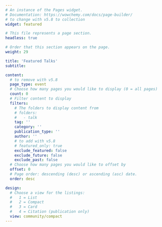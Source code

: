 ```yaml
---
# An instance of the Pages widget.
# Documentation: https://wowchemy.com/docs/page-builder/
# to change with v5.8 to collection
widget: featured

# This file represents a page section.
headless: true

# Order that this section appears on the page.
weight: 29

title: 'Featured Talks'
subtitle:

content:
  # to remove with v5.8
  page_type: event
  # Choose how many pages you would like to display (0 = all pages)
  count: 0
  # Filter content to display
  filters:
    # The folders to display content from
    # folders:
    #   - talk
    tag: ''
    category: ''
    publication_type: ''
    author: ''
    # to add with v5.8
    # featured_only: true 
    exclude_featured: false
    exclude_future: false
    exclude_past: false
  # Choose how many pages you would like to offset by
  offset: 0
  # Page order: descending (desc) or ascending (asc) date.
  order: desc

design:
  # Choose a view for the listings:
  #   1 = List
  #   2 = Compact
  #   3 = Card
  #   4 = Citation (publication only)
  view: community/compact
---
```

